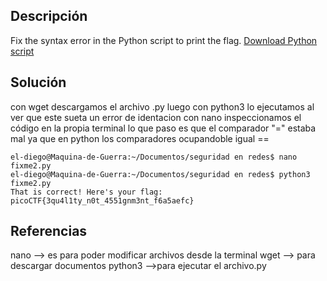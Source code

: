 ## Descripción
Fix the syntax error in the Python script to print the flag. [Download Python script](https://artifacts.picoctf.net/c/6/fixme2.py)
## Solución
con wget descargamos el archivo .py luego con python3 lo ejecutamos al ver que este sueta un error de identacion con nano inspeccionamos el código en la propia terminal lo que paso es que el comparador "=" estaba mal ya que en python los comparadores ocupandoble igual ==
```
el-diego@Maquina-de-Guerra:~/Documentos/seguridad en redes$ nano fixme2.py
el-diego@Maquina-de-Guerra:~/Documentos/seguridad en redes$ python3 fixme2.py
That is correct! Here's your flag: picoCTF{3qu4l1ty_n0t_4551gnm3nt_f6a5aefc}
```
## Referencias
nano --> es para poder modificar archivos desde la terminal
wget --> para descargar documentos
python3 -->para ejecutar el archivo.py